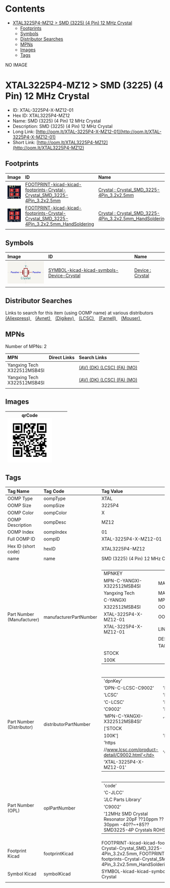 



Contents
========

* [XTAL3225P4-MZ12 > SMD (3225) (4 Pin) 12 MHz Crystal](#xtal3225p4-mz12--smd-3225-4-pin-12-mhz-crystal)
	* [Footprints](#footprints)
	* [Symbols](#symbols)
	* [Distributor Searches](#distributor-searches)
	* [MPNs](#mpns)
	* [Images](#images)
	* [Tags](#tags)
  
NO IMAGE  
# XTAL3225P4-MZ12 > SMD (3225) (4 Pin) 12 MHz Crystal

- ID: XTAL-3225P4-X-MZ12-01
- Hex ID: XTAL3225P4-MZ12
- Name: SMD (3225) (4 Pin) 12 MHz Crystal
- Description: SMD (3225) (4 Pin) 12 MHz Crystal
- Long Link: [http://oom.lt/XTAL-3225P4-X-MZ12-01](http://oom.lt/XTAL-3225P4-X-MZ12-01)
- Short Link: [http://oom.lt/XTAL3225P4-MZ12](http://oom.lt/XTAL3225P4-MZ12)

## Footprints
  

|Image|ID|Name|
| :--- | :--- | :--- |
|[![](https://raw.githubusercontent.com/oomlout/oomlout_OOMP_eda_V2/main/FOOTPRINT/kicad/kicad-footprints/Crystal/Crystal_SMD_3225-4Pin_3.2x2.5mm/image_140.png)](https://github.com/oomlout/oomlout_OOMP_eda_V2/tree/main/FOOTPRINT/kicad/kicad-footprints/Crystal/Crystal_SMD_3225-4Pin_3.2x2.5mm/)|[FOOTPRINT-kicad-kicad-footprints-Crystal-Crystal_SMD_3225-4Pin_3.2x2.5mm](https://github.com/oomlout/oomlout_OOMP_eda_V2/tree/main/FOOTPRINT/kicad/kicad-footprints/Crystal/Crystal_SMD_3225-4Pin_3.2x2.5mm/)|[Crystal : Crystal_SMD_3225-4Pin_3.2x2.5mm](https://github.com/oomlout/oomlout_OOMP_eda_V2/tree/main/FOOTPRINT/kicad/kicad-footprints/Crystal/Crystal_SMD_3225-4Pin_3.2x2.5mm/)|
|[![](https://raw.githubusercontent.com/oomlout/oomlout_OOMP_eda_V2/main/FOOTPRINT/kicad/kicad-footprints/Crystal/Crystal_SMD_3225-4Pin_3.2x2.5mm_HandSoldering/image_140.png)](https://github.com/oomlout/oomlout_OOMP_eda_V2/tree/main/FOOTPRINT/kicad/kicad-footprints/Crystal/Crystal_SMD_3225-4Pin_3.2x2.5mm_HandSoldering/)|[FOOTPRINT-kicad-kicad-footprints-Crystal-Crystal_SMD_3225-4Pin_3.2x2.5mm_HandSoldering](https://github.com/oomlout/oomlout_OOMP_eda_V2/tree/main/FOOTPRINT/kicad/kicad-footprints/Crystal/Crystal_SMD_3225-4Pin_3.2x2.5mm_HandSoldering/)|[Crystal : Crystal_SMD_3225-4Pin_3.2x2.5mm_HandSoldering](https://github.com/oomlout/oomlout_OOMP_eda_V2/tree/main/FOOTPRINT/kicad/kicad-footprints/Crystal/Crystal_SMD_3225-4Pin_3.2x2.5mm_HandSoldering/)|
||||

## Symbols
  

|Image|ID|Name|
| :--- | :--- | :--- |
|[![](https://raw.githubusercontent.com/oomlout/oomlout_OOMP_eda_V2/main/SYMBOL/kicad/kicad-symbols/Device/Crystal/image_140.png)](https://github.com/oomlout/oomlout_OOMP_eda_V2/tree/main/SYMBOL/kicad/kicad-symbols/Device/Crystal/)|[SYMBOL-kicad-kicad-symbols-Device-Crystal](https://github.com/oomlout/oomlout_OOMP_eda_V2/tree/main/SYMBOL/kicad/kicad-symbols/Device/Crystal/)|[Device : Crystal](https://github.com/oomlout/oomlout_OOMP_eda_V2/tree/main/SYMBOL/kicad/kicad-symbols/Device/Crystal/)|
||||

## Distributor Searches
  
Links to search for this item (using OOMP name) at various distributors  
[(Aliexpress) ](https://www.aliexpress.com/wholesale?SearchText=1117SMD+3225+4+Pin+12+MHz+Crystal)&nbsp;&nbsp;&nbsp;[(Avnet) ](https://www.avnet.com/shop/us/search/SMD+3225+4+Pin+12+MHz+Crystal)&nbsp;&nbsp;&nbsp;[(Digikey) ](https://www.digikey.co.uk/en/products/result?s=SMD+3225+4+Pin+12+MHz+Crystal)&nbsp;&nbsp;&nbsp;[(LCSC) ](https://www.lcsc.com/search?q=SMD+3225+4+Pin+12+MHz+Crystal)&nbsp;&nbsp;&nbsp;[(Farnell) ](https://uk.farnell.com/search?st=SMD+3225+4+Pin+12+MHz+Crystal)&nbsp;&nbsp;&nbsp;[(Mouser) ](https://www.mouser.com/c/?q=SMD+3225+4+Pin+12+MHz+Crystal)&nbsp;&nbsp;&nbsp;
## MPNs
  
Number of MPNs: 2  

|MPN|Direct Links|Search Links|
| :--- | :--- | :--- |
|Yangxing Tech<br>X322512MSB4SI||[(AV) ](https://www.avnet.com/shop/us/search/X322512MSB4SI)[(DK) ](https://www.digikey.co.uk/products/en?keywords=X322512MSB4SI)[(LCSC) ](https://www.lcsc.com/search?q=X322512MSB4SI)[(FA) ](https://uk.farnell.com/search?st=X322512MSB4SI)[(MO) ](https://www.mouser.com/c/?q=X322512MSB4SI)|
|Yangxing Tech<br>X322512MSB4SI||[(AV) ](https://www.avnet.com/shop/us/search/X322512MSB4SI)[(DK) ](https://www.digikey.co.uk/products/en?keywords=X322512MSB4SI)[(LCSC) ](https://www.lcsc.com/search?q=X322512MSB4SI)[(FA) ](https://uk.farnell.com/search?st=X322512MSB4SI)[(MO) ](https://www.mouser.com/c/?q=X322512MSB4SI)|
||||

## Images
  

|qrCode<br>[![](https://raw.githubusercontent.com/oomlout/oomlout_OOMP_parts_V2/main/XTAL/3225P4/X/MZ12/01/qrCode_140.png)](https://github.com/oomlout/oomlout_OOMP_parts_V2/tree/main/XTAL/3225P4/X/MZ12/01/qrCode.png)||||
| :---: | :---: | :---: | :---: |

## Tags
  

|Tag Name|Tag Code|Tag Value|
| :--- | :--- | :--- |
|OOMP Type|oompType|XTAL|
|OOMP Size|oompSize|3225P4|
|OOMP Color|oompColor|X|
|OOMP Description|oompDesc|MZ12|
|OOMP Index|oompIndex|01|
|Full OOMP ID|oompID|XTAL-3225P4-X-MZ12-01|
|Hex ID (short code)|hexID|XTAL3225P4-MZ12|
|name|name|SMD (3225) (4 Pin) 12 MHz Crystal|
|Part Number (Manufacturer)|manufacturerPartNumber|<table><tr><td>MPNKEY</td></tr><tr><td> MPN-C-YANGXI-X322512MSB4SI</td><td> MANUFACTURER</td></tr><tr><td> Yangxing Tech</td><td> MANUCODE</td></tr><tr><td> C-YANGXI</td><td> MPN</td></tr><tr><td> X322512MSB4SI</td><td> OOMPIDPARTIAL</td></tr><tr><td> XTAL-3225P4-X-MZ12-01</td><td> OOMPID</td></tr><tr><td> XTAL-3225P4-X-MZ12-01</td><td> LINK</td></tr><tr><td> </td><td> DESCRIPTION</td></tr><tr><td> </td><td> TAGS</td></tr><tr><td> STOCK</td></tr><tr><td>100K</td></tr></table></td><td> <table><tr><td>MPNKEY</td></tr><tr><td> MPN-C-YANGXI-X322512MSB4SI</td><td> MANUFACTURER</td></tr><tr><td> Yangxing Tech</td><td> MANUCODE</td></tr><tr><td> C-YANGXI</td><td> MPN</td></tr><tr><td> X322512MSB4SI</td><td> OOMPIDPARTIAL</td></tr><tr><td> XTAL-3225P4-X-MZ12-01</td><td> OOMPID</td></tr><tr><td> XTAL-3225P4-X-MZ12-01</td><td> LINK</td></tr><tr><td> </td><td> DESCRIPTION</td></tr><tr><td> </td><td> TAGS</td></tr><tr><td> STOCK</td></tr><tr><td>100K</td></tr></table>|
|Part Number (Distributor)|distributorPartNumber|<table><tr><td>'dpnKey'</td></tr><tr><td> 'DPN-C-LCSC-C9002'</td><td> 'DISTRIBUTOR'</td></tr><tr><td> 'LCSC'</td><td> 'DISTRCODE'</td></tr><tr><td> 'C-LCSC'</td><td> 'DPN'</td></tr><tr><td> 'C9002'</td><td> 'MPN'</td></tr><tr><td> 'MPN-C-YANGXI-X322512MSB4SI'</td><td> 'TAGS'</td></tr><tr><td> ['STOCK</td></tr><tr><td>100K']</td><td> 'LINK'</td></tr><tr><td> 'https</td></tr><tr><td>//www.lcsc.com/product-detail/C9002.html'</td><td> 'OOMPID'</td></tr><tr><td> 'XTAL-3225P4-X-MZ12-01'</td></tr></table>|
|Part Number (OPL)|oplPartNumber|<table><tr><td>'code'</td></tr><tr><td> 'C-JLCC'</td><td> 'name'</td></tr><tr><td> 'JLC Parts Library'</td><td> 'partID'</td></tr><tr><td> 'C9002'</td><td> 'partName'</td></tr><tr><td> '12MHz SMD Crystal Resonator 20pF ??10ppm ??30ppm -40??~+85?? SMD3225-4P  Crystals ROHS'</td></tr></table>|
|Footprint Kicad|footprintKicad|FOOTPRINT-kicad-kicad-footprints-Crystal-Crystal_SMD_3225-4Pin_3.2x2.5mm, FOOTPRINT-kicad-kicad-footprints-Crystal-Crystal_SMD_3225-4Pin_3.2x2.5mm_HandSoldering|
|Symbol Kicad|symbolKicad|SYMBOL-kicad-kicad-symbols-Device-Crystal|
||||
